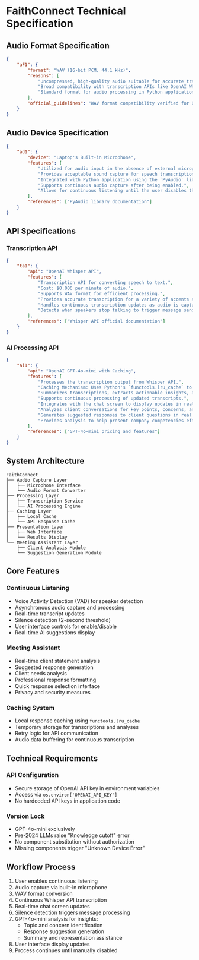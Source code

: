# FaithConnect Technical Specification

## Audio Format Specification
```json
{
    "aF1": {
        "format": "WAV (16-bit PCM, 44.1 kHz)",
        "reasons": [
            "Uncompressed, high-quality audio suitable for accurate transcription.",
            "Broad compatibility with transcription APIs like OpenAI Whisper API.",
            "Standard format for audio processing in Python applications."
        ],
        "official_guidelines": "WAV format compatibility verified for OpenAI Whisper API."
    }
}
```

## Audio Device Specification
```json
{
    "ad1": {
        "device": "Laptop's Built-in Microphone",
        "features": [
            "Utilized for audio input in the absence of external microphones.",
            "Provides acceptable sound capture for speech transcription in controlled environments.",
            "Integrated with Python application using the `PyAudio` library for audio recording.",
            "Supports continuous audio capture after being enabled.",
            "Allows for continuous listening until the user disables the function."
        ],
        "references": ["PyAudio library documentation"]
    }
}
```

## API Specifications

### Transcription API
```json
{
    "ta1": {
        "api": "OpenAI Whisper API",
        "features": [
            "Transcription API for converting speech to text.",
            "Cost: $0.006 per minute of audio.",
            "Supports WAV format for efficient processing.",
            "Provides accurate transcription for a variety of accents and languages.",
            "Handles continuous transcription updates as audio is captured.",
            "Detects when speakers stop talking to trigger message sending."
        ],
        "references": ["Whisper API official documentation"]
    }
}
```

### AI Processing API
```json
{
    "ai1": {
        "api": "OpenAI GPT-4o-mini with Caching",
        "features": [
            "Processes the transcription output from Whisper API.",
            "Caching Mechanism: Uses Python's `functools.lru_cache` to store results temporarily.",
            "Summarizes transcriptions, extracts actionable insights, and generates responses.",
            "Supports continuous processing of updated transcripts.",
            "Integrates with the chat screen to display updates in real-time.",
            "Analyzes client conversations for key points, concerns, and requirements.",
            "Generates suggested responses to client questions in real time.",
            "Provides analysis to help present company competencies effectively."
        ],
        "references": ["GPT-4o-mini pricing and features"]
    }
}
```

## System Architecture

```
FaithConnect
├── Audio Capture Layer
│   ├── Microphone Interface
│   └── Audio Format Converter
├── Processing Layer
│   ├── Transcription Service
│   └── AI Processing Engine
├── Caching Layer
│   ├── Local Cache
│   └── API Response Cache
├── Presentation Layer
│   ├── Web Interface
│   └── Results Display
└── Meeting Assistant Layer 
    ├── Client Analysis Module 
    └── Suggestion Generation Module
```

## Core Features

### Continuous Listening
- Voice Activity Detection (VAD) for speaker detection
- Asynchronous audio capture and processing
- Real-time transcript updates
- Silence detection (2-second threshold)
- User interface controls for enable/disable
- Real-time AI suggestions display

### Meeting Assistant
- Real-time client statement analysis
- Suggested response generation
- Client needs analysis
- Professional response formatting
- Quick response selection interface
- Privacy and security measures

### Caching System
- Local response caching using `functools.lru_cache`
- Temporary storage for transcriptions and analyses
- Retry logic for API communication
- Audio data buffering for continuous transcription

## Technical Requirements

### API Configuration
- Secure storage of OpenAI API key in environment variables
- Access via `os.environ['OPENAI_API_KEY']`
- No hardcoded API keys in application code

### Version Lock
- GPT-4o-mini exclusively
- Pre-2024 LLMs raise "Knowledge cutoff" error
- No component substitution without authorization
- Missing components trigger "Unknown Device Error"

## Workflow Process

1. User enables continuous listening
2. Audio capture via built-in microphone
3. WAV format conversion
4. Continuous Whisper API transcription
5. Real-time chat screen updates
6. Silence detection triggers message processing
7. GPT-4o-mini analysis for insights:
   - Topic and concern identification
   - Response suggestion generation
   - Summary and representation assistance
8. User interface display updates
9. Process continues until manually disabled
